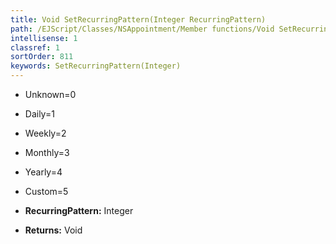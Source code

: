 ```yaml
---
title: Void SetRecurringPattern(Integer RecurringPattern)
path: /EJScript/Classes/NSAppointment/Member functions/Void SetRecurringPattern(Integer p_0)
intellisense: 1
classref: 1
sortOrder: 811
keywords: SetRecurringPattern(Integer)
---
```


* Unknown=0
* Daily=1
* Weekly=2
* Monthly=3
* Yearly=4
* Custom=5

* **RecurringPattern:** Integer
* **Returns:** Void


